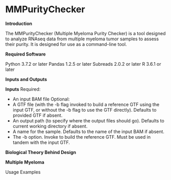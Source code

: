 # MMPurityChecker

**Introduction**

The MMPurityChecker (Multiple Myeloma Purity Checker) is a tool designed to analyze RNAseq data from multiple myeloma tumor samples to assess their purity. It is designed for use as a command-line tool.

**Required Software**

Python 3.7.2 or later
Pandas 1.2.5 or later
Subreads 2.0.2 or later
R 3.6.1 or later

**Inputs and Outputs**

  **Inputs**
  Required:
  - An input BAM file
  Optional:
  - A GTF file (with the -b flag invoked to build a reference GTF using the input GTF, or without the -b flag to use the GTF directly). Defaults to provided GTF if absent.
  - An output path (to specify where the output files should go). Defaults to current working directory if absent.
  - A name for the sample. Defaults to the name of the input BAM if absent.
  - The -b option. Invoke to build the reference GTF. Must be used in tandem with the input GTF.

**Biological Theory Behind Design**

**Multiple Myeloma**

Usage Examples

